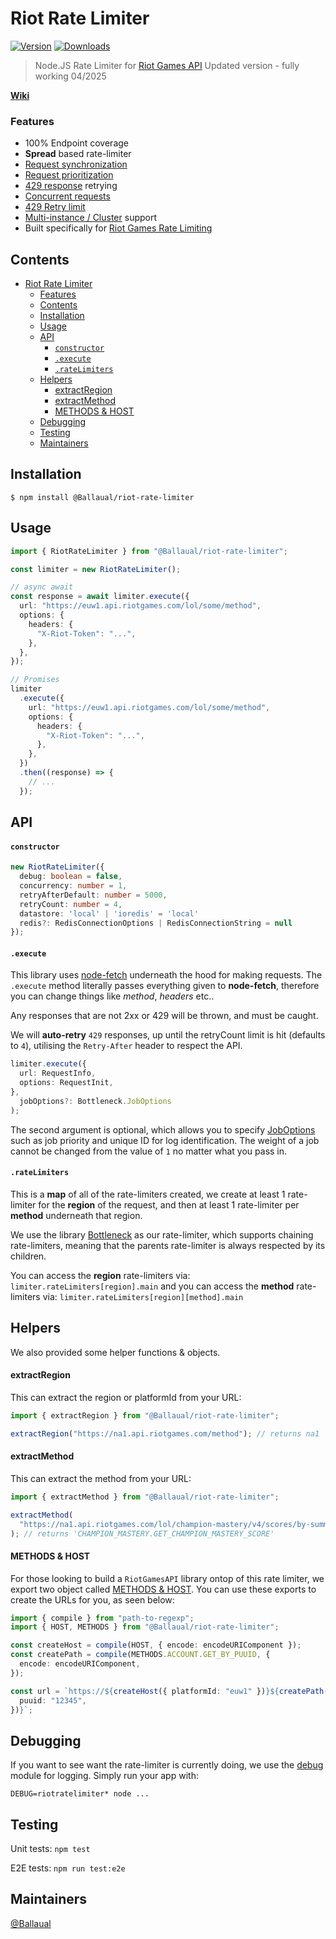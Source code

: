 # Riot Rate Limiter

[![Version](https://img.shields.io/npm/v/@ballaual/riot-rate-limiter.svg)](https://www.npmjs.com/package/@Ballaual/riot-rate-limiter)
[![Downloads](https://img.shields.io/npm/dm/@ballaual/riot-rate-limiter.svg)](https://www.npmjs.com/package/@Ballaual/riot-rate-limiter)

> Node.JS Rate Limiter for [Riot Games API](https://developer.riotgames.com)
> Updated version - fully working 04/2025

**[Wiki](https://github.com/Ballaual/riot-rate-limiter/wiki)**

### Features

- 100% Endpoint coverage
- **Spread** based rate-limiter
- [Request synchronization](https://github.com/Ballaual/riot-rate-limiter/wiki/Request-Synchronization)
- [Request prioritization](https://github.com/Ballaual/riot-rate-limiter/wiki/Request-Priorities)
- [429 response](https://github.com/Ballaual/riot-rate-limiter/wiki/429-Reponses) retrying
- [Concurrent requests](https://github.com/Ballaual/riot-rate-limiter/wiki/Concurrency)
- [429 Retry limit](https://github.com/Ballaual/riot-rate-limiter/wiki/Max-Retries)
- [Multi-instance / Cluster](<https://github.com/Ballaual/riot-rate-limiter/wiki/Multi-Instance---Cluster-(Redis)>) support
- Built specifically for [Riot Games Rate Limiting](https://web.archive.org/web/20190629194440/https://developer.riotgames.com/rate-limiting.html)

## Contents

- [Riot Rate Limiter](#riot-rate-limiter)
    - [Features](#features)
  - [Contents](#contents)
  - [Installation](#installation)
  - [Usage](#usage)
  - [API](#api)
      - [`constructor`](#constructor)
      - [`.execute`](#execute)
      - [`.rateLimiters`](#ratelimiters)
  - [Helpers](#helpers)
      - [extractRegion](#extractregion)
      - [extractMethod](#extractmethod)
      - [METHODS & HOST](#methods--host)
  - [Debugging](#debugging)
  - [Testing](#testing)
  - [Maintainers](#maintainers)

## Installation

```shell
$ npm install @Ballaual/riot-rate-limiter
```

## Usage

```ts
import { RiotRateLimiter } from "@Ballaual/riot-rate-limiter";

const limiter = new RiotRateLimiter();

// async await
const response = await limiter.execute({
  url: "https://euw1.api.riotgames.com/lol/some/method",
  options: {
    headers: {
      "X-Riot-Token": "...",
    },
  },
});

// Promises
limiter
  .execute({
    url: "https://euw1.api.riotgames.com/lol/some/method",
    options: {
      headers: {
        "X-Riot-Token": "...",
      },
    },
  })
  .then((response) => {
    // ...
  });
```

## API

#### `constructor`

```ts
new RiotRateLimiter({
  debug: boolean = false,
  concurrency: number = 1,
  retryAfterDefault: number = 5000,
  retryCount: number = 4,
  datastore: 'local' | 'ioredis' = 'local'
  redis?: RedisConnectionOptions | RedisConnectionString = null
});
```

#### `.execute`

This library uses [node-fetch](https://github.com/node-fetch/node-fetch) underneath the hood for making requests. The `.execute` method literally passes everything given to **node-fetch**, therefore you can change things like _method_, _headers_ etc..

Any responses that are not 2xx or 429 will be thrown, and must be caught.

We will **auto-retry** `429` responses, up until the retryCount limit is hit (defaults to `4`), utilising the `Retry-After` header to respect the API.

```ts
limiter.execute({
  url: RequestInfo,
  options: RequestInit,
},
  jobOptions?: Bottleneck.JobOptions
);
```

The second argument is optional, which allows you to specify [JobOptions](https://github.com/SGrondin/bottleneck#job-options) such as job priority and unique ID for log identification. The weight of a job cannot be changed from the value of `1` no matter what you pass in.

#### `.rateLimiters`

This is a **map** of all of the rate-limiters created, we create at least 1 rate-limiter for the **region** of the request, and then at least 1 rate-limiter per **method** underneath that region.

We use the library [Bottleneck](https://github.com/SGrondin/bottleneck) as our rate-limiter, which supports chaining rate-limiters, meaning that the parents rate-limiter is always respected by its children.

You can access the **region** rate-limiters via: `limiter.rateLimiters[region].main` and you can access the **method** rate-limiters via: `limiter.rateLimiters[region][method].main`

## Helpers

We also provided some helper functions & objects.

#### extractRegion

This can extract the region or platformId from your URL:

```ts
import { extractRegion } from "@Ballaual/riot-rate-limiter";

extractRegion("https://na1.api.riotgames.com/method"); // returns na1
```

#### extractMethod

This can extract the method from your URL:

```ts
import { extractMethod } from "@Ballaual/riot-rate-limiter";

extractMethod(
  "https://na1.api.riotgames.com/lol/champion-mastery/v4/scores/by-summoner/12345"
); // returns 'CHAMPION_MASTERY.GET_CHAMPION_MASTERY_SCORE'
```

#### METHODS & HOST

For those looking to build a `RiotGamesAPI` library ontop of this rate limiter, we export two object called [METHODS & HOST](https://github.com/Ballaual/riot-rate-limiter/blob/master/%40types/index.ts#L58). You can use these exports to create the URLs for you, as seen below:

```ts
import { compile } from "path-to-regexp";
import { HOST, METHODS } from "@Ballaual/riot-rate-limiter";

const createHost = compile(HOST, { encode: encodeURIComponent });
const createPath = compile(METHODS.ACCOUNT.GET_BY_PUUID, {
  encode: encodeURIComponent,
});

const url = `https://${createHost({ platformId: "euw1" })}${createPath({
  puuid: "12345",
})}`;
```

## Debugging

If you want to see want the rate-limiter is currently doing, we use the [debug](https://github.com/visionmedia/debug) module for logging. Simply run your app with:

```shell
DEBUG=riotratelimiter* node ...
```

## Testing

Unit tests: `npm test`

E2E tests: `npm run test:e2e`

## Maintainers

[@Ballaual](https://github.com/Ballaual)

